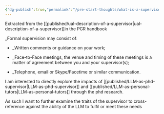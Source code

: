 ```yaml
---
{"dg-publish":true,"permalink":"/pre-start-thoughts/what-is-a-supervisor/","noteIcon":""}
---
```



Extracted from the [[published/ual-description-of-a-supervisor\|ual-description-of-a-supervisor]]in the PGR handbook 

_Formal supervision may consist of: 
* _Written comments or guidance on your work; 

* _Face-to-Face meetings, the venue and timing of these meetings is a matter of agreement between you and your supervisor(s); 
* _Telephone, email or Skype/Facetime or similar communication.

I am interested to directly explore the impacts of [[published/LLM-as-phd-supervisor\|LLM-as-phd-supervisor]] and [[published/LLM-as-personal-tutors\|LLM-as-personal-tutors]] through the phd research.

As such I want to further examine the traits of the supervisor to cross-reference against the ability of the LLM to fulfil or meet these needs
